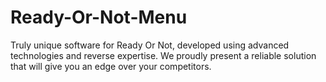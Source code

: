# Ready-Or-Not-Menu
Truly unique software for Ready Or Not, developed using advanced technologies and reverse expertise. We proudly present a reliable solution that will give you an edge over your competitors.
